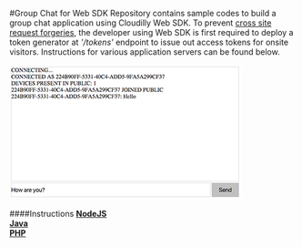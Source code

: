 #Group Chat for Web SDK
Repository contains sample codes to build a group chat application using Cloudilly Web SDK. To prevent [cross site request forgeries](https://en.wikipedia.org/wiki/Cross-site_request_forgery), the developer using Web SDK is first required to deploy a token generator at _'/tokens'_ endpoint to issue out access tokens for onsite visitors. Instructions for various application servers can be found below.

![Anonymous](https://github.com/cloudilly/images/blob/master/web_anonymous.png)

####Instructions
**[NodeJS](../../wiki/NodeJS)**<br>
**[Java](../../wiki/Java)**<br>
**[PHP](../../wiki/PHP)**<br>
